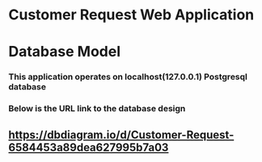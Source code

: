 # Customer Request Web Application

# Database Model
### This application operates on localhost(127.0.0.1) Postgresql database
### Below is the URL link to the database design
## https://dbdiagram.io/d/Customer-Request-6584453a89dea627995b7a03 
